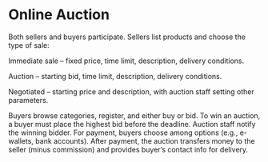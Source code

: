 # Online Auction

Both sellers and buyers participate. Sellers list products and choose the type of sale:

Immediate sale – fixed price, time limit, description, delivery conditions.

Auction – starting bid, time limit, description, delivery conditions.

Negotiated – starting price and description, with auction staff setting other parameters.

Buyers browse categories, register, and either buy or bid.
To win an auction, a buyer must place the highest bid before the deadline.
Auction staff notify the winning bidder.
For payment, buyers choose among options (e.g., e-wallets, bank accounts).
After payment, the auction transfers money to the seller (minus commission) and provides buyer’s contact info for delivery.
